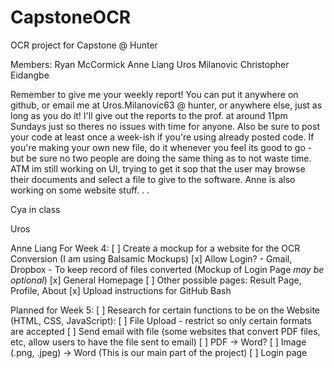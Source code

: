 # CapstoneOCR
OCR project for Capstone  @ Hunter

Members:
Ryan McCormick
Anne Liang
Uros Milanovic
Christopher Eidangbe




Remember to give me your weekly report! You can put it anywhere on github, or email me at Uros.Milanovic63 @ hunter, or anywhere else,  just as long as you do it! I'll give out the reports to the prof. at around 11pm Sundays just so theres no issues with time for anyone.
Also be sure to post your code at least once a week-ish if you're using already posted code. If you're making your own new file, do it whenever you feel its good to go - but be sure no two people are doing the same thing as to not waste time. ATM im still working on UI, trying to get it sop that the user may browse their documents and select a file to give to the software. Anne is also working on some website stuff. . . 

Cya in class

Uros



Anne Liang
For Week 4:
[ ] Create a mockup for a website for the OCR Conversion (I am using Balsamic Mockups)
  [x] Allow Login? - Gmail, Dropbox - To keep record of files converted (Mockup of Login Page *may be optional*)
  [x] General Homepage
  [ ] Other possible pages: Result Page, Profile, About
[x] Upload instructions for GitHub Bash

Planned for Week 5:
[ ] Research for certain functions to be on the Website (HTML, CSS, JavaScript):
  [ ] File Upload - restrict so only certain formats are accepted
  [ ] Send email with file (some websites that convert PDF files, etc, allow users to have the file sent to email)
  [ ] PDF -> Word?
  [ ] Image (.png, .jpeg) -> Word (This is our main part of the project)
  [ ] Login page


